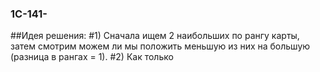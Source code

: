 ### 1C-141-
##Идея решения:
#1) Сначала ищем 2 наибольших по рангу карты, затем смотрим можем ли мы положить меньшую из них на большую (разница в рангах = 1).
#2) Как только
